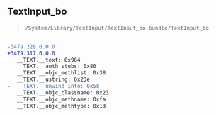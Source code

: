 ## TextInput_bo

> `/System/Library/TextInput/TextInput_bo.bundle/TextInput_bo`

```diff

-3479.228.0.0.0
+3479.317.0.0.0
   __TEXT.__text: 0x984
   __TEXT.__auth_stubs: 0x80
   __TEXT.__objc_methlist: 0x38
   __TEXT.__ustring: 0x23e
-  __TEXT.__unwind_info: 0x58
   __TEXT.__objc_classname: 0x23
   __TEXT.__objc_methname: 0xfa
   __TEXT.__objc_methtype: 0x13

```
